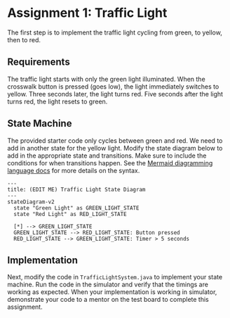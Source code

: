 # Assignment 1: Traffic Light

The first step is to implement the traffic light cycling from green, to yellow, then to red.

## Requirements
The traffic light starts with only the green light illuminated. When the crosswalk button is pressed (goes low), the light immediately switches to yellow. Three seconds later, the light turns red. Five seconds after the light turns red, the light resets to green.

## State Machine

The provided starter code only cycles between green and red. We need to add in another state for the yellow light. Modify the state diagram below to add in the appropriate state and transitions. Make sure to include the conditions for when transitions happen. See the [Mermaid diagramming language docs](https://mermaid.js.org/syntax/stateDiagram.html) for more details on the syntax.

```mermaid
---
title: (EDIT ME) Traffic Light State Diagram
---
stateDiagram-v2
  state "Green Light" as GREEN_LIGHT_STATE
  state "Red Light" as RED_LIGHT_STATE

  [*] --> GREEN_LIGHT_STATE
  GREEN_LIGHT_STATE --> RED_LIGHT_STATE: Button pressed
  RED_LIGHT_STATE --> GREEN_LIGHT_STATE: Timer > 5 seconds
```

## Implementation

Next, modify the code in `TrafficLightSystem.java` to implement your state machine. Run the code in the simulator and verify that the timings are working as expected. When your implementation is working in simulator, demonstrate your code to a mentor on the test board to complete this assignment.